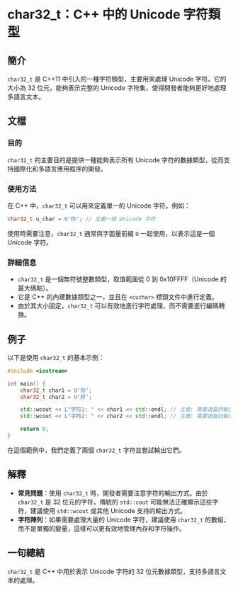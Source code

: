 <!--
Meta Description: # char32_t：C++ 中的 Unicode 字符類型 ## 簡介 `char32_t` 是 C++11 中引入的一種字符類型，主要用來處理 Unicode 字符。它的大小為 32 位元，能夠表示完整的 Unicode 字符集，使得開發者能夠更好地處理多語言文本。 ## 文檔 ### 目的 `...
Meta Keywords: char32_t, unicode, std, wcout, cpp
-->

# char32_t：C++ 中的 Unicode 字符類型

## 簡介
`char32_t` 是 C++11 中引入的一種字符類型，主要用來處理 Unicode 字符。它的大小為 32 位元，能夠表示完整的 Unicode 字符集，使得開發者能夠更好地處理多語言文本。

## 文檔
### 目的
`char32_t` 的主要目的是提供一種能夠表示所有 Unicode 字符的數據類型，從而支持國際化和多語言應用程序的開發。

### 使用方法
在 C++ 中，`char32_t` 可以用來定義單一的 Unicode 字符。例如：
```cpp
char32_t u_char = U'你'; // 定義一個 Unicode 字符
```
使用時需要注意，`char32_t` 通常與字面量前綴 `U` 一起使用，以表示這是一個 Unicode 字符。

### 詳細信息
- `char32_t` 是一個無符號整數類型，取值範圍從 0 到 0x10FFFF（Unicode 的最大碼點）。
- 它是 C++ 的內建數據類型之一，並且在 `<cuchar>` 標頭文件中進行定義。
- 由於其大小固定，`char32_t` 可以有效地進行字符處理，而不需要進行編碼轉換。

## 例子
以下是使用 `char32_t` 的基本示例：
```cpp
#include <iostream>

int main() {
    char32_t char1 = U'你';
    char32_t char2 = U'好';

    std::wcout << L"字符1: " << char1 << std::endl; // 注意: 需要適當的輸出方式
    std::wcout << L"字符2: " << char2 << std::endl; // 注意: 需要適當的輸出方式

    return 0;
}
```
在這個範例中，我們定義了兩個 `char32_t` 字符並嘗試輸出它們。

## 解釋
- **常見問題**：使用 `char32_t` 時，開發者需要注意字符的輸出方式。由於 `char32_t` 是 32 位元的字符，傳統的 `std::cout` 可能無法正確顯示這些字符，建議使用 `std::wcout` 或其他 Unicode 支持的輸出方式。
- **字符陣列**：如果需要處理大量的 Unicode 字符，建議使用 `char32_t` 的數組，而不是單獨的變量，這樣可以更有效地管理內存和字符操作。

## 一句總結
`char32_t` 是 C++ 中用於表示 Unicode 字符的 32 位元數據類型，支持多語言文本的處理。